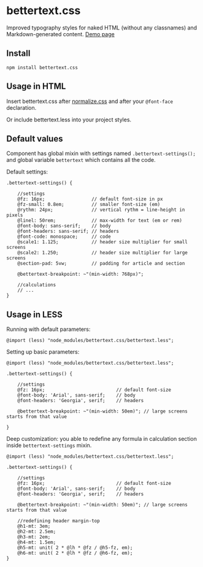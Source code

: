# bettertext.css

Improved typography styles for naked HTML (without any classnames) and Markdown-generated content. [Demo page](http://paulradzkov.github.io/bettertext.css/)

## Install

`npm install bettertext.css`

## Usage in HTML

Insert bettertext.css after [normalize.css](https://github.com/necolas/normalize.css) and after your `@font-face` declaration.

Or include bettertext.less into your project styles.

## Default values

Component has global mixin with settings named `.bettertext-settings();` and global variable `bettertext` which contains all the code.

Default settings:

```less
.bettertext-settings() {

    //settings
    @fz: 16px;                 // default font-size in px
    @fz-small: 0.8em;          // smaller font-size (em)
    @rythm: 24px;              // vertical rythm = line-height in pixels
    @linel: 50rem;             // max-width for text (em or rem)
    @font-body: sans-serif;    // body
    @font-headers: sans-serif; // headers
    @font-code: monospace;     // code
    @scale1: 1.125;            // header size multiplier for small screens
    @scale2: 1.250;            // header size multiplier for large screens
    @section-pad: 5vw;         // padding for article and section

    @bettertext-breakpoint: ~"(min-width: 768px)";

    //calculations
    // ...
}
```

## Usage in LESS

Running with default parameters:

```less
@import (less) "node_modules/bettertext.css/bettertext.less";
```

Setting up basic parameters:

```less
@import (less) "node_modules/bettertext.css/bettertext.less";

.bettertext-settings() {

    //settings
    @fz: 16px;                          // default font-size
    @font-body: 'Arial', sans-serif;    // body
    @font-headers: 'Georgia', serif;    // headers

    @bettertext-breakpoint: ~"(min-width: 50em)"; // large screens starts from that value

}
```

Deep customization: you able to redefine any formula in calculation section inside `bettertext-settings` mixin.

```less
@import (less) "node_modules/bettertext.css/bettertext.less";

.bettertext-settings() {

    //settings
    @fz: 16px;                          // default font-size
    @font-body: 'Arial', sans-serif;    // body
    @font-headers: 'Georgia', serif;    // headers

    @bettertext-breakpoint: ~"(min-width: 50em)"; // large screens starts from that value

    //redefining header margin-top
    @h1-mt: 3em;
    @h2-mt: 2.5em;
    @h3-mt: 2em;
    @h4-mt: 1.5em;
    @h5-mt: unit( 2 * @lh * @fz / @h5-fz, em);
    @h6-mt: unit( 2 * @lh * @fz / @h6-fz, em);
}
```
